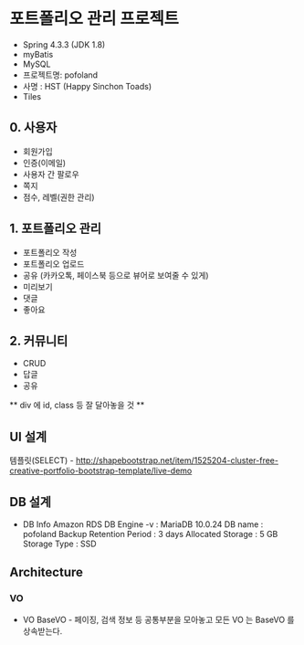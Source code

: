 # 포트폴리오 관리 프로젝트
- Spring 4.3.3 (JDK 1.8)
- myBatis
- MySQL
- 프로젝트명: pofoland
- 사명 : HST (Happy Sinchon Toads)
- Tiles

## 0. 사용자
- 회원가입
- 인증(이메일)
- 사용자 간 팔로우
- 쪽지
- 점수, 레벨(권한 관리)

## 1. 포트폴리오 관리
- 포트폴리오 작성
- 포트폴리오 업로드
- 공유 (카카오톡, 페이스북 등으로 뷰어로 보여줄 수 있게)
- 미리보기
- 댓글
- 좋아요


## 2. 커뮤니티
 - CRUD
 - 답글
 - 공유
 
 
** div 에 id, class 등 잘 달아놓을 것 **

## UI 설계
템플릿(SELECT) - http://shapebootstrap.net/item/1525204-cluster-free-creative-portfolio-bootstrap-template/live-demo

## DB 설계
- DB Info
		Amazon RDS
		DB Engine -v : MariaDB 10.0.24
		DB name : pofoland
		Backup Retention Period : 3 days
		Allocated Storage : 5 GB
		Storage Type : SSD




## Architecture
### VO
- VO
		BaseVO - 페이징, 검색 정보 등 공통부분을 모아놓고 모든 VO 는 BaseVO 를 상속받는다.